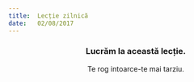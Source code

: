 ```yaml
---
title:  Lecție zilnică
date:   02/08/2017
---
```


### <center>Lucrăm la această lecție.</center>
<center>Te rog intoarce-te mai tarziu.</center>